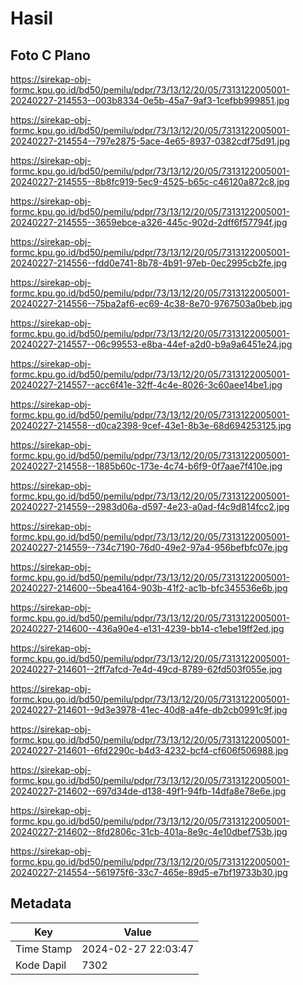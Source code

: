 # Hasil

## Foto C Plano

https://sirekap-obj-formc.kpu.go.id/bd50/pemilu/pdpr/73/13/12/20/05/7313122005001-20240227-214553--003b8334-0e5b-45a7-9af3-1cefbb999851.jpg

https://sirekap-obj-formc.kpu.go.id/bd50/pemilu/pdpr/73/13/12/20/05/7313122005001-20240227-214554--797e2875-5ace-4e65-8937-0382cdf75d91.jpg

https://sirekap-obj-formc.kpu.go.id/bd50/pemilu/pdpr/73/13/12/20/05/7313122005001-20240227-214555--8b8fc919-5ec9-4525-b65c-c46120a872c8.jpg

https://sirekap-obj-formc.kpu.go.id/bd50/pemilu/pdpr/73/13/12/20/05/7313122005001-20240227-214555--3659ebce-a326-445c-902d-2dff6f57794f.jpg

https://sirekap-obj-formc.kpu.go.id/bd50/pemilu/pdpr/73/13/12/20/05/7313122005001-20240227-214556--fdd0e741-8b78-4b91-97eb-0ec2995cb2fe.jpg

https://sirekap-obj-formc.kpu.go.id/bd50/pemilu/pdpr/73/13/12/20/05/7313122005001-20240227-214556--75ba2af6-ec69-4c38-8e70-9767503a0beb.jpg

https://sirekap-obj-formc.kpu.go.id/bd50/pemilu/pdpr/73/13/12/20/05/7313122005001-20240227-214557--06c99553-e8ba-44ef-a2d0-b9a9a6451e24.jpg

https://sirekap-obj-formc.kpu.go.id/bd50/pemilu/pdpr/73/13/12/20/05/7313122005001-20240227-214557--acc6f41e-32ff-4c4e-8026-3c60aee14be1.jpg

https://sirekap-obj-formc.kpu.go.id/bd50/pemilu/pdpr/73/13/12/20/05/7313122005001-20240227-214558--d0ca2398-9cef-43e1-8b3e-68d694253125.jpg

https://sirekap-obj-formc.kpu.go.id/bd50/pemilu/pdpr/73/13/12/20/05/7313122005001-20240227-214558--1885b60c-173e-4c74-b6f9-0f7aae7f410e.jpg

https://sirekap-obj-formc.kpu.go.id/bd50/pemilu/pdpr/73/13/12/20/05/7313122005001-20240227-214559--2983d06a-d597-4e23-a0ad-f4c9d814fcc2.jpg

https://sirekap-obj-formc.kpu.go.id/bd50/pemilu/pdpr/73/13/12/20/05/7313122005001-20240227-214559--734c7190-76d0-49e2-97a4-956befbfc07e.jpg

https://sirekap-obj-formc.kpu.go.id/bd50/pemilu/pdpr/73/13/12/20/05/7313122005001-20240227-214600--5bea4164-903b-41f2-ac1b-bfc345536e6b.jpg

https://sirekap-obj-formc.kpu.go.id/bd50/pemilu/pdpr/73/13/12/20/05/7313122005001-20240227-214600--436a90e4-e131-4239-bb14-c1ebe19ff2ed.jpg

https://sirekap-obj-formc.kpu.go.id/bd50/pemilu/pdpr/73/13/12/20/05/7313122005001-20240227-214601--2ff7afcd-7e4d-49cd-8789-62fd503f055e.jpg

https://sirekap-obj-formc.kpu.go.id/bd50/pemilu/pdpr/73/13/12/20/05/7313122005001-20240227-214601--9d3e3978-41ec-40d8-a4fe-db2cb0991c9f.jpg

https://sirekap-obj-formc.kpu.go.id/bd50/pemilu/pdpr/73/13/12/20/05/7313122005001-20240227-214601--6fd2290c-b4d3-4232-bcf4-cf606f506988.jpg

https://sirekap-obj-formc.kpu.go.id/bd50/pemilu/pdpr/73/13/12/20/05/7313122005001-20240227-214602--697d34de-d138-49f1-94fb-14dfa8e78e6e.jpg

https://sirekap-obj-formc.kpu.go.id/bd50/pemilu/pdpr/73/13/12/20/05/7313122005001-20240227-214602--8fd2806c-31cb-401a-8e9c-4e10dbef753b.jpg

https://sirekap-obj-formc.kpu.go.id/bd50/pemilu/pdpr/73/13/12/20/05/7313122005001-20240227-214554--561975f6-33c7-465e-89d5-e7bf19733b30.jpg


## Metadata

| Key        | Value               |
| ---------- | ------------------- |
| Time Stamp | 2024-02-27 22:03:47 |
| Kode Dapil | 7302                |



